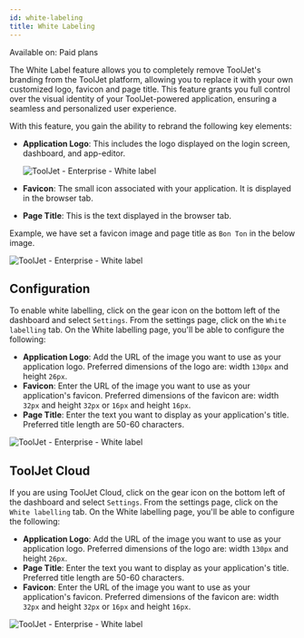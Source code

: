 ```yaml
---
id: white-labeling
title: White Labeling
---
```


<div className='badge badge--primary heading-badge'>Available on: Paid plans</div>

The White Label feature allows you to completely remove ToolJet's branding from the ToolJet platform, allowing you to replace it with your own customized logo, favicon and page title. This feature grants you full control over the visual identity of your ToolJet-powered application, ensuring a seamless and personalized user experience.

With this feature, you gain the ability to rebrand the following key elements:

- **Application Logo**: This includes the logo displayed on the login screen, dashboard, and app-editor.

  <div style={{textAlign: 'center'}}>
    <img style={{ border:'0', borderRadius:'5px', boxShadow: '0px 1px 3px rgba(0, 0, 0, 0.2)' }} className="screenshot-full" src="/img/enterprise/white-label/whitelabeln1.png" alt="ToolJet - Enterprise - White label" />
  </div>

- **Favicon**: The small icon associated with your application. It is displayed in the browser tab.

- **Page Title**: This is the text displayed in the browser tab. 

Example, we have set a favicon image and page title as `Bon Ton` in the below image. 

  <div style={{textAlign: 'center'}}>
    <img style={{ border:'0', borderRadius:'5px', boxShadow: '0px 1px 3px rgba(0, 0, 0, 0.2)' }} className="screenshot-full" src="/img/enterprise/white-label/title-and-favicon.png" alt="ToolJet - Enterprise - White label" />
  </div>

<div style={{paddingTop:'24px', paddingBottom:'24px'}}>

## Configuration

To enable white labelling, click on the gear icon on the bottom left of the dashboard and select `Settings`. From the settings page, click on the `White labelling` tab. On the White labelling page, you'll be able to configure the following:

- **Application Logo**: Add the URL of the image you want to use as your application logo. Preferred dimensions of the logo are: width `130px` and height `26px`.
- **Favicon**: Enter the URL of the image you want to use as your application's favicon. Preferred dimensions of the favicon are: width `32px` and height `32px` or `16px` and height `16px`.
- **Page Title**: Enter the text you want to display as your application's title. Preferred title length are 50-60 characters.

<div style={{textAlign: 'center'}}>
    <img style={{ border:'0', borderRadius:'5px', boxShadow: '0px 1px 3px rgba(0, 0, 0, 0.2)' }} className="screenshot-full" src="/img/enterprise/white-label/settings.png" alt="ToolJet - Enterprise - White label" />
</div>

</div>

<div style={{paddingTop:'24px', paddingBottom:'24px'}}>

## ToolJet Cloud

If you are using ToolJet Cloud, click on the gear icon on the bottom left of the dashboard and select `Settings`. From the settings page, click on the `White labelling` tab. On the White labelling page, you'll be able to configure the following:

- **Application Logo**: Add the URL of the image you want to use as your application logo. Preferred dimensions of the logo are: width `130px` and height `26px`.
- **Page Title**: Enter the text you want to display as your application's title. Preferred title length are 50-60 characters.
- **Favicon**: Enter the URL of the image you want to use as your application's favicon. Preferred dimensions of the favicon are: width `32px` and height `32px` or `16px` and height `16px`.

<div style={{textAlign: 'center'}}>
    <img style={{ border:'0', borderRadius:'5px', boxShadow: '0px 1px 3px rgba(0, 0, 0, 0.2)' }} className="screenshot-full" src="/img/enterprise/white-label/cloud1.png" alt="ToolJet - Enterprise - White label" />
</div>

</div>

